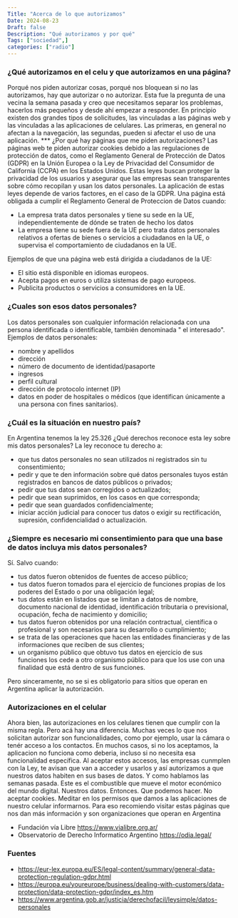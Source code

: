 ```yaml
---
Title: "Acerca de lo que autorizamos"
Date: 2024-08-23
Draft: false
Description: "Qué autorizamos y por qué"
Tags: ["sociedad",]
categories: ["radio"]
---
```


### ¿Qué autorizamos en el celu y que autorizamos en una página?

Porqué nos piden autorizar cosas, porqué nos bloquean si no las autorizamos, hay
que autorizar o no autorizar. Esta fue la pregunta de una vecina la semana
pasada y creo que necesitamos separar los problemas, hacerlos más pequeños y
desde ahí empezar a responder. En principio existen dos grandes tipos de
solicitudes, las vinculadas a las páginas web y las vinculadas a las
aplicaciones de celulares. Las primeras, en general no afectan a la navegación,
las segundas, pueden si afectar el uso de una aplicación.
*** ¿Por qué hay páginas que me piden autorizaciones?
Las páginas web te piden autorizar cookies debido a las regulaciones de
protección de datos, como el Reglamento General de Protección de Datos (GDPR) en
la Unión Europea o la Ley de Privacidad del Consumidor de California (CCPA) en
los Estados Unidos. Estas leyes buscan proteger la privacidad de los usuarios y
asegurar que las empresas sean transparentes sobre cómo recopilan y usan los
datos personales. La aplicación de estas leyes depende de varios factores, en el
caso de la GDPR. Una página está obligada a cumplir el Reglamento General de
Proteccion de Datos cuando:

- La empresa trata datos personales y tiene su sede en la UE, independientemente
  de dónde se traten de hecho los datos
- La empresa tiene su sede fuera de la UE pero trata datos personales relativos
  a ofertas de bienes o servicios a ciudadanos en la UE, o supervisa el
  comportamiento de ciudadanos en la UE.

Ejemplos de que una página web está dirigida a ciudadanos de la UE:

- El sitio está disponible en idiomas europeos.
- Acepta pagos en euros o utiliza sistemas de pago europeos.
- Publicita productos o servicios a consumidores en la UE.

### ¿Cuales son esos datos personales?

Los datos personales son cualquier información relacionada con una persona
 identificada o identificable, también denominada " el interesado". Ejemplos de
 datos personales:

- nombre y apellidos
- dirección
- número de documento de identidad/pasaporte
- ingresos
- perfil cultural
- dirección de protocolo internet (IP)
- datos en poder de hospitales o médicos (que identifican únicamente a una
  persona con fines sanitarios).

### ¿Cuál es la situación en nuestro país?

En Argentina tenemos la ley 25.326 ¿Qué derechos reconoce esta ley sobre mis
datos personales? La ley reconoce tu derecho a:

- que tus datos personales no sean utilizados ni registrados sin tu
  consentimiento;
- pedir y que te den información sobre qué datos personales tuyos están
  registrados en bancos de datos públicos o privados;
- pedir que tus datos sean corregidos o actualizados;
- pedir que sean suprimidos, en los casos en que corresponda;
- pedir que sean guardados confidencialmente;
- iniciar acción judicial para conocer tus datos o exigir su rectificación,
  supresión, confidencialidad o actualización.

### ¿Siempre es necesario mi consentimiento para que una base de datos incluya mis datos personales?

Sí. Salvo cuando:

- tus datos fueron obtenidos de fuentes de acceso público;
- tus datos fueron tomados para el ejercicio de funciones propias de los poderes
  del Estado o por una obligación legal;
- tus datos están en listados que se limitan a datos de nombre, documento
  nacional de identidad, identificación tributaria o previsional, ocupación,
  fecha de nacimiento y domicilio;
- tus datos fueron obtenidos por una relación contractual, científica o
  profesional y son necesarios para su desarrollo o cumplimiento;
- se trata de las operaciones que hacen las entidades financieras y de las
  informaciones que reciben de sus clientes;
- un organismo público que obtuvo tus datos en ejercicio de sus funciones los
  cede a otro organismo público para que los use con una finalidad que está
  dentro de sus funciones.

Pero sinceramente, no se si es obligatorio para sitios que operan en Argentina
aplicar la autorización.

### Autorizaciones en el celular

Ahora bien, las autorizaciones en los celulares tienen que cumplir con la misma
regla. Pero acá hay una diferencia. Muchas veces lo que nos solicitan autorizar
son funcionalidades, como por ejemplo, usar la cámara o tenér acceso a los
contactos. En muchos casos, si no los aceptamos, la aplicacion no funciona como
deberia, incluso si no necesita esa funcionalidad específica. Al aceptar estos
accesos, las empresas cunmplen con la Ley, te avisan que van a acceder y usarlos
y así autorizamos a que nuestros datos habiten en sus bases de datos. Y como
hablamos las semanas pasada. Este es el combustible que mueve el motor económico
del mundo digital. Nuestros datos. Entonces. Que podemos hacer. No aceptar
cookies. Meditar en los permisos que damos a las aplicaciones de nuestro celular
informarnos. Para eso recomiendo visitar estas páginas que nos dan más información y son organizaciones que operan en Argentina

- Fundación vía Libre https://www.vialibre.org.ar/
- Observatorio de Derecho Informatico Argentino https://odia.legal/


### Fuentes
- https://eur-lex.europa.eu/ES/legal-content/summary/general-data-protection-regulation-gdpr.html
- https://europa.eu/youreurope/business/dealing-with-customers/data-protection/data-protection-gdpr/index_es.htm
- https://www.argentina.gob.ar/justicia/derechofacil/leysimple/datos-personales

